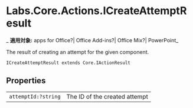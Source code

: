 
# Labs.Core.Actions.ICreateAttemptResult

 _ **適用対象:** apps for Office?| Office Add-ins?| Office Mix?| PowerPoint_

The result of creating an attempt for the given component.

```
ICreateAttemptResult extends Core.IActionResult
```


## Properties


|||
|:-----|:-----|
| `attemptId:?string`|The ID of the created attempt|

